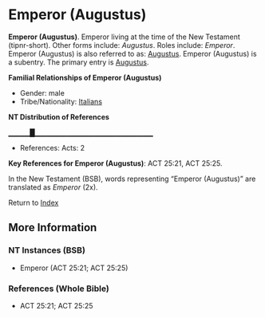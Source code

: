# Emperor (Augustus)
**Emperor (Augustus)**. 
Emperor living at the time of the New Testament (tipnr-short). 
Other forms include: 
*Augustus*. 
Roles include: 
_Emperor_. 
Emperor (Augustus) is also referred to as: 
[Augustus](Augustus.md). 
Emperor (Augustus) is a subentry. The primary entry is 
[Augustus](Augustus.md). 




**Familial Relationships of Emperor (Augustus)**


* Gender: male
* Tribe/Nationality: [Italians](../../../groups/md/acai/Italy.md)


**NT Distribution of References**

▁▁▁▁█▁▁▁▁▁▁▁▁▁▁▁▁▁▁▁▁▁▁▁▁▁▁
* References: Acts: 2



**Key References for Emperor (Augustus)**: 
ACT 25:21, ACT 25:25. 




In the New Testament (BSB), words representing “Emperor (Augustus)” are translated as 
*Emperor* (2x). 


Return to [Index](00-Index.md)

## More Information

### NT Instances (BSB)

* Emperor (ACT 25:21; ACT 25:25)



### References (Whole Bible)

* ACT 25:21; ACT 25:25



